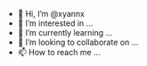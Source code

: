 - 👋 Hi, I’m @xyannx
- 👀 I’m interested in ...
- 🌱 I’m currently learning ...
- 💞️ I’m looking to collaborate on ...
- 📫 How to reach me ...

<!---
xyannx/xyannx is a ✨ special ✨ repository because its `README.md` (this file) appears on your GitHub profile.
You can click the Preview link to take a look at your changes.
--->
